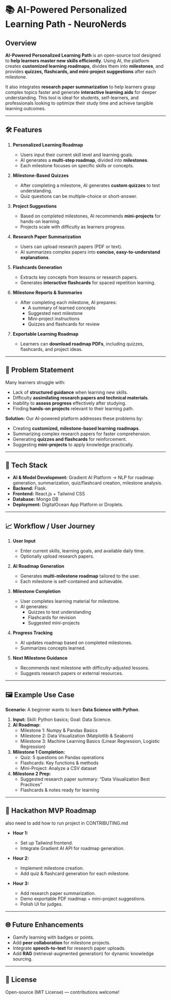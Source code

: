 # 📚 AI-Powered Personalized Learning Path - NeuroNerds

## Overview

**AI-Powered Personalized Learning Path** is an open-source tool designed to **help learners master new skills efficiently**. Using AI, the platform creates **customized learning roadmaps**, divides them into **milestones**, and provides **quizzes, flashcards, and mini-project suggestions** after each milestone.  

It also integrates **research paper summarization** to help learners grasp complex topics faster and generate **interactive learning aids** for deeper understanding. This tool is ideal for students, self-learners, and professionals looking to optimize their study time and achieve tangible learning outcomes.

---

## 🛠️ Features

1. **Personalized Learning Roadmap**  
   - Users input their current skill level and learning goals.  
   - AI generates a **multi-step roadmap**, divided into **milestones**.  
   - Each milestone focuses on specific skills or concepts.  

2. **Milestone-Based Quizzes**  
   - After completing a milestone, AI generates **custom quizzes** to test understanding.  
   - Quiz questions can be multiple-choice or short-answer.  

3. **Project Suggestions**  
   - Based on completed milestones, AI recommends **mini-projects** for hands-on learning.  
   - Projects scale with difficulty as learners progress.  

4. **Research Paper Summarization**  
   - Users can upload research papers (PDF or text).  
   - AI summarizes complex papers into **concise, easy-to-understand explanations**.  

5. **Flashcards Generation**  
   - Extracts key concepts from lessons or research papers.  
   - Generates **interactive flashcards** for spaced repetition learning.  

6. **Milestone Reports & Summaries**  
   - After completing each milestone, AI prepares:  
     - A summary of learned concepts  
     - Suggested next milestone  
     - Mini-project instructions  
     - Quizzes and flashcards for review  

7. **Exportable Learning Roadmap**  
   - Learners can **download roadmap PDFs**, including quizzes, flashcards, and project ideas.  

---

## 🎯 Problem Statement

Many learners struggle with:  
- Lack of **structured guidance** when learning new skills.  
- Difficulty **assimilating research papers and technical materials**.  
- Inability to **assess progress** effectively after studying.  
- Finding **hands-on projects** relevant to their learning path.  

**Solution:** Our AI-powered platform addresses these problems by:  
- Creating **customized, milestone-based learning roadmaps**.  
- Summarizing complex research papers for faster comprehension.  
- Generating **quizzes and flashcards** for reinforcement.  
- Suggesting **mini-projects** to apply knowledge practically.  

---

## 🧩 Tech Stack

- **AI & Model Development:** Gradient AI Platform → NLP for roadmap generation, summarization, quiz/flashcard creation, milestone analysis.  
- **Backend:** Flask.  
- **Frontend:** React.js + Tailwind CSS 
- **Database:**  Mongo DB
- **Deployment:** DigitalOcean App Platform or Droplets.  

---

## 📈 Workflow / User Journey

1. **User Input**  
   - Enter current skills, learning goals, and available daily time.  
   - Optionally upload research papers.  

2. **AI Roadmap Generation**  
   - Generates **multi-milestone roadmap** tailored to the user.  
   - Each milestone is self-contained and achievable.  

3. **Milestone Completion**  
   - User completes learning material for milestone.  
   - AI generates:  
     - Quizzes to test understanding  
     - Flashcards for revision  
     - Suggested mini-projects  

4. **Progress Tracking**  
   - AI updates roadmap based on completed milestones.  
   - Summarizes concepts learned.  

5. **Next Milestone Guidance**  
   - Recommends next milestone with difficulty-adjusted lessons.  
   - Suggests research papers or external resources.  

---

## 🖼️ Example Use Case

**Scenario:** A beginner wants to learn **Data Science with Python**.  

1. **Input:** Skill: Python basics; Goal: Data Science.  
2. **AI Roadmap:**  
   - Milestone 1: Numpy & Pandas Basics  
   - Milestone 2: Data Visualization (Matplotlib & Seaborn)  
   - Milestone 3: Machine Learning Basics (Linear Regression, Logistic Regression)  
3. **Milestone 1 Completion:**  
   - Quiz: 5 questions on Pandas operations  
   - Flashcards: Key functions & methods  
   - Mini-Project: Analyze a CSV dataset  
4. **Milestone 2 Prep:**  
   - Suggested research paper summary: “Data Visualization Best Practices”  
   - Flashcards & notes ready for learning  

---

## 🚀 Hackathon MVP Roadmap

also need to add how to run project in CONTRIBUTING.md

- **Hour 1:**  
  - Set up Tailwind frontend.  
  - Integrate Gradient AI API for roadmap generation.  

- **Hour 2:**  
  - Implement milestone creation.  
  - Add quiz & flashcard generation for each milestone.  

- **Hour 3:**  
  - Add research paper summarization.  
  - Demo exportable PDF roadmap + mini-project suggestions.  
  - Polish UI for judges.  

---

## 🌐 Future Enhancements

- Gamify learning with badges or points.  
- Add **peer collaboration** for milestone projects.  
- Integrate **speech-to-text** for research paper uploads.  
- Add **RAG** (retrieval-augmented generation) for dynamic knowledge sourcing.  

---

## 📜 License

Open-source (MIT License) — contributions welcome!  
